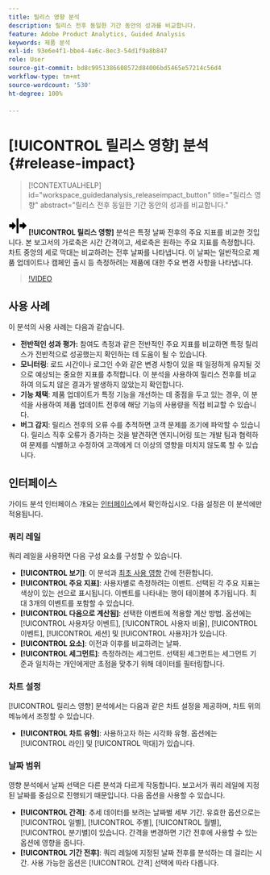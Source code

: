 ```yaml
---
title: 릴리스 영향 분석
description: 릴리스 전후 동일한 기간 동안의 성과를 비교합니다.
feature: Adobe Product Analytics, Guided Analysis
keywords: 제품 분석
exl-id: 93e6e4f1-bbe4-4a6c-8ec3-54d1f9a8b847
role: User
source-git-commit: bd8c9951386608572d84006bd5465e57214c56d4
workflow-type: tm+mt
source-wordcount: '530'
ht-degree: 100%

---
```


# [!UICONTROL 릴리스 영향] 분석 {#release-impact}

<!-- markdownlint-disable MD034 -->

>[!CONTEXTUALHELP]
>id="workspace_guidedanalysis_releaseimpact_button"
>title="릴리스 영향"
>abstract="릴리스 전후 동일한 기간 동안의 성과를 비교합니다."

<!-- markdownlint-enable MD034 -->

![릴리스](/help/assets/icons/Release.svg) **[!UICONTROL 릴리스 영향]** 분석은 특정 날짜 전후의 주요 지표를 비교한 것입니다. 본 보고서의 가로축은 시간 간격이고, 세로축은 원하는 주요 지표를 측정합니다. 차트 중앙의 세로 막대는 비교하려는 전후 날짜를 나타냅니다. 이 날짜는 일반적으로 제품 업데이트나 캠페인 출시 등 측정하려는 제품에 대한 주요 변경 사항을 나타냅니다.

>[!VIDEO](https://video.tv.adobe.com/v/3423452/?captions=kor&quality=12&learn=on)

## 사용 사례

이 분석의 사용 사례는 다음과 같습니다.

* **전반적인 성과 평가:** 참여도 측정과 같은 전반적인 주요 지표를 비교하면 특정 릴리스가 전반적으로 성공했는지 확인하는 데 도움이 될 수 있습니다.
* **모니터링**: 로드 시간이나 로그인 수와 같은 변경 사항이 있을 때 일정하게 유지될 것으로 예상되는 중요한 지표를 추적합니다. 이 분석을 사용하여 릴리스 전후를 비교하여 의도치 않은 결과가 발생하지 않았는지 확인합니다.
* **기능 채택**: 제품 업데이트가 특정 기능을 개선하는 데 중점을 두고 있는 경우, 이 분석을 사용하여 제품 업데이트 전후에 해당 기능의 사용량을 직접 비교할 수 있습니다.
* **버그 감지**: 릴리스 전후의 오류 수를 추적하면 고객 문제를 조기에 파악할 수 있습니다. 릴리스 직후 오류가 증가하는 것을 발견하면 엔지니어링 또는 개발 팀과 협력하여 문제를 식별하고 수정하여 고객에게 더 이상의 영향을 미치지 않도록 할 수 있습니다.

## 인터페이스

가이드 분석 인터페이스 개요는 [인터페이스](../overview.md#interface)에서 확인하십시오. 다음 설정은 이 분석에만 적용됩니다.

### 쿼리 레일

쿼리 레일을 사용하면 다음 구성 요소를 구성할 수 있습니다.

* **[!UICONTROL 보기]**: 이 분석과 [최초 사용 영향](first-use-impact.md) 간에 전환합니다.
* **[!UICONTROL 주요 지표]**: 사용자별로 측정하려는 이벤트. 선택된 각 주요 지표는 색상이 있는 선으로 표시됩니다. 이벤트를 나타내는 행이 테이블에 추가됩니다. 최대 3개의 이벤트를 포함할 수 있습니다.
* **[!UICONTROL 다음으로 계산됨]**: 선택한 이벤트에 적용할 계산 방법. 옵션에는 [!UICONTROL 사용자당 이벤트], [!UICONTROL 사용자 비율], [!UICONTROL 이벤트], [!UICONTROL 세션] 및 [!UICONTROL 사용자]가 있습니다.
* **[!UICONTROL 요소]**: 이전과 이후를 비교하려는 날짜.
* **[!UICONTROL 세그먼트]**: 측정하려는 세그먼트. 선택된 세그먼트는 세그먼트 기준과 일치하는 개인에게만 초점을 맞추기 위해 데이터를 필터링합니다.

### 차트 설정

[!UICONTROL 릴리스 영향] 분석에서는 다음과 같은 차트 설정을 제공하며, 차트 위의 메뉴에서 조정할 수 있습니다.

* **[!UICONTROL 차트 유형]**: 사용하고자 하는 시각화 유형. 옵션에는 [!UICONTROL 라인] 및 [!UICONTROL 막대]가 있습니다.

### 날짜 범위

영향 분석에서 날짜 선택은 다른 분석과 다르게 작동합니다. 보고서가 쿼리 레일에 지정된 날짜를 중심으로 진행되기 때문입니다. 다음 옵션을 사용할 수 있습니다.

* **[!UICONTROL 간격]**: 추세 데이터를 보려는 날짜별 세부 기간. 유효한 옵션으로는 [!UICONTROL 일별], [!UICONTROL 주별], [!UICONTROL 월별], [!UICONTROL 분기별]이 있습니다. 간격을 변경하면 기간 전후에 사용할 수 있는 옵션에 영향을 줍니다.
* **[!UICONTROL 기간 전후]**: 쿼리 레일에 지정된 날짜 전후를 분석하는 데 걸리는 시간. 사용 가능한 옵션은 [!UICONTROL 간격] 선택에 따라 다릅니다.


<!--
## Example

See below for an example of the analysis.

![Release impact](../assets/release-impact.png)

-->
